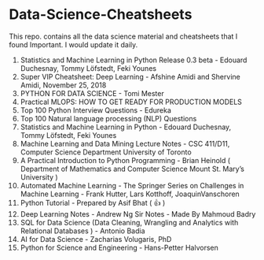 # Data-Science-Cheatsheets
This repo. contains all the data science material and cheatsheets that I found Important. I would update it daily.

1. Statistics and Machine Learning in Python Release 0.3 beta - Edouard Duchesnay, Tommy Löfstedt, Feki Younes
2. Super VIP Cheatsheet: Deep Learning - Afshine Amidi and Shervine Amidi, November 25, 2018
3. PYTHON FOR DATA SCIENCE - Tomi Mester
4. Practical MLOPS: HOW TO GET READY FOR PRODUCTION MODELS
5. Top 100 Python Interview Questions - Edureka
6. Top 100 Natural language processing (NLP) Questions
7. Statistics and Machine Learning in Python - Edouard Duchesnay, Tommy Löfstedt, Feki Younes
8. Machine Learning and Data Mining Lecture Notes - CSC 411/D11, Computer Science Department University of Toronto
9. A Practical Introduction to Python Programming - Brian Heinold ( Department of Mathematics and Computer Science Mount St. Mary’s University )
10. Automated Machine Learning - The Springer Series on Challenges in Machine Learning - Frank Hutter, Lars Kotthoff, JoaquinVanschoren
11. Python Tutorial - Prepared by Asif Bhat ( :thumbsup: )
12. Deep Learning Notes - Andrew Ng Sir Notes - Made By Mahmoud Badry
13. SQL for Data Science (Data Cleaning, Wrangling and Analytics with Relational Databases ) - Antonio Badia
14. AI for Data Science - Zacharias Volugaris, PhD
15. Python for Science and Engineering - Hans-Petter Halvorsen

